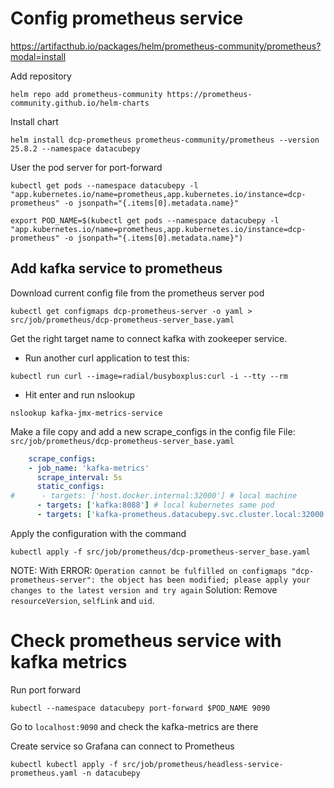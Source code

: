 

# Config prometheus service
https://artifacthub.io/packages/helm/prometheus-community/prometheus?modal=install

Add repository
```shell
helm repo add prometheus-community https://prometheus-community.github.io/helm-charts
```

Install chart
```shell
helm install dcp-prometheus prometheus-community/prometheus --version 25.8.2 --namespace datacubepy
```

User the pod server for port-forward
```shell
kubectl get pods --namespace datacubepy -l "app.kubernetes.io/name=prometheus,app.kubernetes.io/instance=dcp-prometheus" -o jsonpath="{.items[0].metadata.name}"
```
```shell
export POD_NAME=$(kubectl get pods --namespace datacubepy -l "app.kubernetes.io/name=prometheus,app.kubernetes.io/instance=dcp-prometheus" -o jsonpath="{.items[0].metadata.name}")
```


## Add kafka service to prometheus

Download current config file from the prometheus server pod
```shell
kubectl get configmaps dcp-prometheus-server -o yaml > src/job/prometheus/dcp-prometheus-server_base.yaml
```

Get the right target name to connect kafka with zookeeper service.
- Run another curl application to test this:
```shell
kubectl run curl --image=radial/busyboxplus:curl -i --tty --rm
```
- Hit enter and run
nslookup <service name>
```shell
nslookup kafka-jmx-metrics-service
```

Make a file copy and add a new scrape_configs in the config file
File: `src/job/prometheus/dcp-prometheus-server_base.yaml`
```yaml
    scrape_configs:
    - job_name: 'kafka-metrics'
      scrape_interval: 5s
      static_configs:
#      - targets: ['host.docker.internal:32000'] # local machine
      - targets: ['kafka:8088'] # local kubernetes same pod
      - targets: ['kafka-prometheus.datacubepy.svc.cluster.local:32000'] # GKE
```

Apply the configuration with the command
```shell
kubectl apply -f src/job/prometheus/dcp-prometheus-server_base.yaml
```
NOTE:
With ERROR: `Operation cannot be fulfilled on configmaps "dcp-prometheus-server": the object has been modified; please apply your changes to the latest version and try again`
Solution: Remove `resourceVersion`, `selfLink` and `uid`.


# Check prometheus service with kafka metrics

Run port forward
```shell
kubectl --namespace datacubepy port-forward $POD_NAME 9090
```

Go to `localhost:9090` and check the kafka-metrics are there

Create service so Grafana can connect to Prometheus
```shell
kubectl kubectl apply -f src/job/prometheus/headless-service-prometheus.yaml -n datacubepy
```

